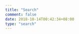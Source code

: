 ```yaml
---
title: "Search"
comment: false
date: 2018-10-14T00:42:34+08:00
type: "search"
---
```

<div>
<style>
.gsc-adBlock, .gsc-resultsHeader{
  display:none;
}
</style>
<script type="text/javascript">
  (function() {
    var cx = '011329080311714430916:yddrba70ulo';
    var gcse = document.createElement('script');
    gcse.type = 'text/javascript';
    gcse.async = true;
    gcse.src = 'https://cse.google.com/cse.js?cx=' + cx;
    var s = document.getElementsByTagName('script')[0];
    s.parentNode.insertBefore(gcse, s);
  })();
</script>
<gcse:search queryParameterName="q"></gcse:search>
</div>